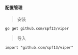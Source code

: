 #### 配置管理

> 安装
```
go get github.com/spf13/viper
```

> 导入
```
import "github.com/spf13/viper"
```
